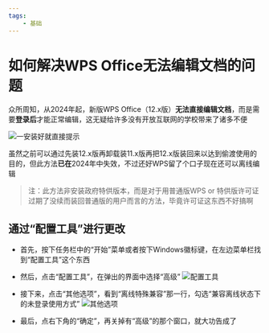 ```yaml
---
tags:
    - 基础
---
```


# 如何解决WPS Office无法编辑文档的问题
众所周知，从2024年起，新版WPS Office（12.x版）**无法直接编辑文档**，而是需要**登录后**才能正常编辑，这无疑给许多没有开放互联网的学校带来了诸多不便

 ![一安装好就直接提示](/images/How-to-fix-the-problem-that-WPS-Office-cannot-edit-documents/1.png)

虽然之前可以通过先装12.x版再卸载装11.x版再把12.x版装回来以达到偷渡使用的目的，但此方法**已在**2024年中失效，不过还好WPS留了个口子现在还可以离线编辑

> 注：此方法非安装政府特供版本，而是对于用普通版WPS or 特供版许可证过期了没续而装回普通版的用户而言的方法，毕竟许可证这东西不好搞啊

## 通过“配置工具”进行更改
 - 首先，按下任务栏中的“开始”菜单或者按下Windows徽标键，在左边菜单栏找到“配置工具”这个东西

 - 然后，点击“配置工具”，在弹出的界面中选择“高级”
 ![配置工具](/images/How-to-fix-the-problem-that-WPS-Office-cannot-edit-documents/2.png)

 - 接下来，点击“其他选项”，看到“离线特殊兼容”那一行，勾选“兼容离线状态下的未登录使用方式”
 ![其他选项](/images/How-to-fix-the-problem-that-WPS-Office-cannot-edit-documents/3.png)

 - 最后，点右下角的“确定”，再关掉有“高级”的那个窗口，就大功告成了